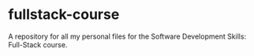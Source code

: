 # fullstack-course
A repository for all my personal files for the Software Development Skills: Full-Stack course. 
